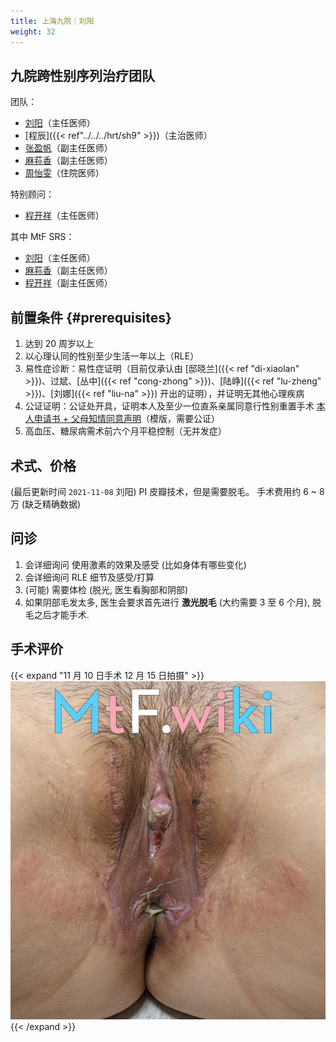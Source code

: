 ```yaml
---
title: 上海九院｜刘阳
weight: 32
---
```


## 九院跨性别序列治疗团队

团队：

- [刘阳](https://www.haodf.com/doctor/74805.html)（主任医师）
- [程辰]({{< ref"../../../hrt/sh9" >}})（主治医师）
- [张盈帆](https://www.haodf.com/doctor/275463.html)（副主任医师）
- [麻荪香](https://www.haodf.com/doctor/599858232.html)（副主任医师）
- [周怡雯](https://www.haodf.com/doctor/9032015682.html)（住院医师）

特别顾问：

- [程开祥](https://www.haodf.com/doctor/12887.html)（主任医师）

其中 MtF SRS：

- [刘阳](https://www.haodf.com/doctor/74805.html)（主任医师）
- [麻荪香](https://www.haodf.com/doctor/599858232.html)（副主任医师）
- [程开祥](https://www.haodf.com/doctor/12887.html)（副主任医师）

## 前置条件 {#prerequisites}

1. 达到 20 周岁以上
1. 以心理认同的性别至少生活一年以上（RLE）
1. 易性症诊断：易性症证明（目前仅承认由 [邸晓兰]({{< ref "di-xiaolan" >}})、过斌、[丛中]({{< ref "cong-zhong" >}})、[陆峥]({{< ref "lu-zheng" >}})、[刘娜]({{< ref "liu-na" >}}) 开出的证明），并证明无其他心理疾病
1. 公证证明：公证处开具，证明本人及至少一位直系亲属同意行性别重置手术
   [本人申请书 + 父母知情同意声明](icf.pdf)（模版，需要公证）
1. 高血压、糖尿病需术前六个月平稳控制（无并发症）

## 术式、价格

(最后更新时间 `2021-11-08` 刘阳)
PI 皮瓣技术，但是需要脱毛。
手术费用约 6 ~ 8 万 (缺乏精确数据)

## 问诊

1. 会详细询问 使用激素的效果及感受 (比如身体有哪些变化)
1. 会详细询问 RLE 细节及感受/打算
1. (可能) 需要体检 (脱光, 医生看胸部和阴部)
1. 如果阴部毛发太多, 医生会要求首先进行 **激光脱毛** (大约需要 3 至 6 个月), 脱毛之后才能手术.

## 手术评价

  {{< expand "11 月 10 日手术 12 月 15 日拍摄" >}}
  ![srs-photo](post-1.jpg)
  {{< /expand >}}
